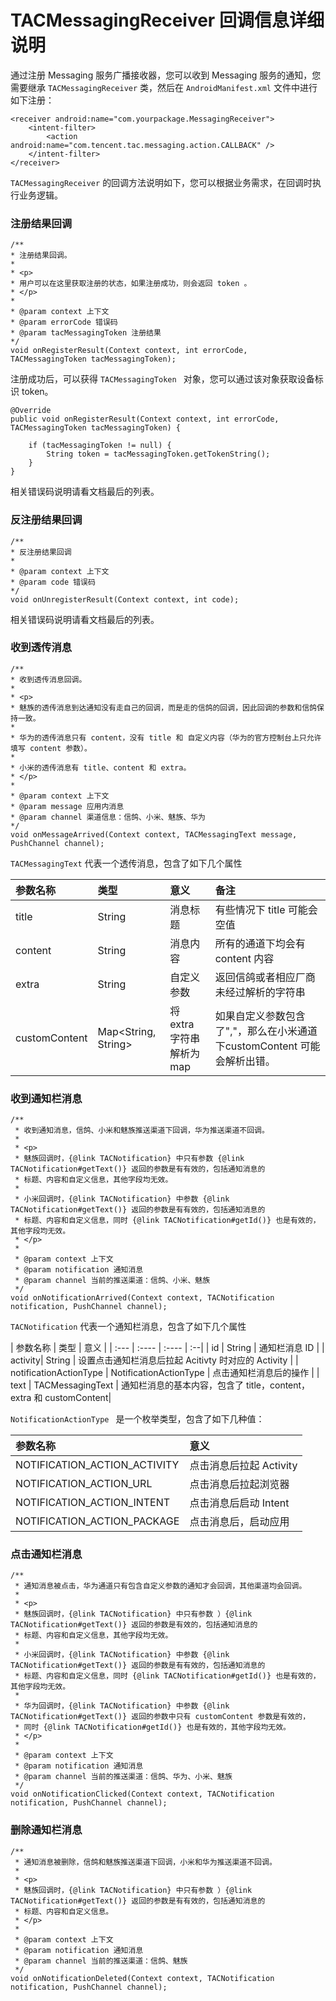 # TACMessagingReceiver 回调信息详细说明


通过注册 Messaging 服务广播接收器，您可以收到 Messaging 服务的通知，您需要继承 `TACMessagingReceiver` 类，然后在 `AndroidManifest.xml` 文件中进行如下注册：

```
<receiver android:name="com.yourpackage.MessagingReceiver">
	<intent-filter>
	    <action android:name="com.tencent.tac.messaging.action.CALLBACK" />
	</intent-filter>
</receiver>

```
`TACMessagingReceiver` 的回调方法说明如下，您可以根据业务需求，在回调时执行业务逻辑。


### 注册结果回调

```
/**
* 注册结果回调。
*
* <p>
* 用户可以在这里获取注册的状态，如果注册成功，则会返回 token 。
* </p>
*
* @param context 上下文
* @param errorCode 错误码
* @param tacMessagingToken 注册结果
*/
void onRegisterResult(Context context, int errorCode, TACMessagingToken tacMessagingToken);
```

注册成功后，可以获得 `TACMessagingToken ` 对象，您可以通过该对象获取设备标识 token。

```
@Override
public void onRegisterResult(Context context, int errorCode, TACMessagingToken tacMessagingToken) {
        
    if (tacMessagingToken != null) {
        String token = tacMessagingToken.getTokenString(); 
    }
}

```

相关错误码说明请看文档最后的列表。

### 反注册结果回调

```
/**
* 反注册结果回调
*
* @param context 上下文
* @param code 错误码
*/
void onUnregisterResult(Context context, int code);
```

相关错误码说明请看文档最后的列表。

### 收到透传消息

```
/**
* 收到透传消息回调。
*
* <p>
* 魅族的透传消息到达通知没有走自己的回调，而是走的信鸽的回调，因此回调的参数和信鸽保持一致。
*
* 华为的透传消息只有 content，没有 title 和 自定义内容（华为的官方控制台上只允许填写 content 参数）。
*
* 小米的透传消息有 title、content 和 extra。
* </p>
*
* @param context 上下文
* @param message 应用内消息
* @param channel 渠道信息：信鸽、小米、魅族、华为
*/
void onMessageArrived(Context context, TACMessagingText message, PushChannel channel);

```

`TACMessagingText` 代表一个透传消息，包含了如下几个属性

| 参数名称 | 类型 | 意义 | 备注 |
| :--- | :---- | :---- | :--|
| title | String | 消息标题 | 有些情况下 title 可能会空值 |
| content| String | 消息内容|所有的通道下均会有 content 内容|
| extra | String | 自定义参数 | 返回信鸽或者相应厂商未经过解析的字符串 |
| customContent | Map\<String, String\> | 将 extra 字符串解析为 map | 如果自定义参数包含了","，那么在小米通道下customContent 可能会解析出错。|



### 收到通知栏消息

```
/**
 * 收到通知消息，信鸽、小米和魅族推送渠道下回调，华为推送渠道不回调。
 *
 * <p>
 * 魅族回调时，{@link TACNotification} 中只有参数 {@link TACNotification#getText()} 返回的参数是有有效的，包括通知消息的
 * 标题、内容和自定义信息，其他字段均无效。
 *
 * 小米回调时，{@link TACNotification} 中参数 {@link TACNotification#getText()} 返回的参数是有有效的，包括通知消息的
 * 标题、内容和自定义信息，同时 {@link TACNotification#getId()} 也是有效的，其他字段均无效。
 * </p>
 *
 * @param context 上下文
 * @param notification 通知消息
 * @param channel 当前的推送渠道：信鸽、小米、魅族
 */
void onNotificationArrived(Context context, TACNotification notification, PushChannel channel);
```

`TACNotification` 代表一个通知栏消息，包含了如下几个属性

| 参数名称 | 类型 | 意义 | 
| :--- | :---- | :---- | :--|
| id | String | 通知栏消息 ID | 
| activity| String | 设置点击通知栏消息后拉起 Acitivty 时对应的 Activity |
| notificationActionType | NotificationActionType | 点击通知栏消息后的操作 | 
| text | TACMessagingText | 通知栏消息的基本内容，包含了 title，content，extra 和 customContent|

`NotificationActionType ` 是一个枚举类型，包含了如下几种值：

| 参数名称 |  意义 | 
| :--- | :---- | 
| NOTIFICATION_ACTION_ACTIVITY | 点击消息后拉起 Activity |
| NOTIFICATION_ACTION_URL| 点击消息后拉起浏览器 |
| NOTIFICATION_ACTION_INTENT | 点击消息后启动 Intent |
| NOTIFICATION_ACTION_PACKAGE | 点击消息后，启动应用|


### 点击通知栏消息

```
/**
 * 通知消息被点击，华为通道只有包含自定义参数的通知才会回调，其他渠道均会回调。
 *
 * <p>
 * 魅族回调时，{@link TACNotification} 中只有参数 ）{@link TACNotification#getText()} 返回的参数是有效的，包括通知消息的
 * 标题、内容和自定义信息，其他字段均无效。
 *
 * 小米回调时，{@link TACNotification} 中参数 {@link TACNotification#getText()} 返回的参数是有有效的，包括通知消息的
 * 标题、内容和自定义信息，同时 {@link TACNotification#getId()} 也是有效的，其他字段均无效。
 *
 * 华为回调时，{@link TACNotification} 中参数 {@link TACNotification#getText()} 返回的参数中只有 customContent 参数是有效的，
 * 同时 {@link TACNotification#getId()} 也是有效的，其他字段均无效。
 * </p>
 *
 * @param context 上下文
 * @param notification 通知消息
 * @param channel 当前的推送渠道：信鸽、华为、小米、魅族
 */
void onNotificationClicked(Context context, TACNotification notification, PushChannel channel);

```

### 删除通知栏消息

```
/**
 * 通知消息被删除，信鸽和魅族推送渠道下回调，小米和华为推送渠道不回调。
 *
 * <p>
 * 魅族回调时，{@link TACNotification} 中只有参数 ）{@link TACNotification#getText()} 返回的参数是有有效的，包括通知消息的
 * 标题、内容和自定义信息。
 * </p>
 *
 * @param context 上下文
 * @param notification 通知消息
 * @param channel 当前的推送渠道：信鸽、魅族
 */
void onNotificationDeleted(Context context, TACNotification notification, PushChannel channel);

```
